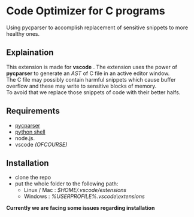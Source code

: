 # Code Optimizer for C programs
Using pycparser to accomplish replacement of sensitive snippets to more healthy ones.<br>

## Explaination
This extension is made for **vscode** . The extension uses the power of **pycparser** to generate an *AST* of C file in an active editor window.<br>
The C file may possibly contain harmful snippets which cause buffer overflow and these may write to sensitive blocks of memory.<br>
To avoid that we replace those snippets of code with their better halfs.<br>

## Requirements
- [pycparser](https://github.com/eliben/pycparser)
- [python shell](https://github.com/extrabacon/python-shell)
- node.js.
- vscode *(OFCOURSE)*

## Installation
- clone the repo
- put the whole folder to the following path:
    - Linux / Mac : _$HOME/.vscode/extensions_
    - Windows : _%USERPROFILE%\.vscode\extensions_

__Currently we are facing some issues regarding installation__

